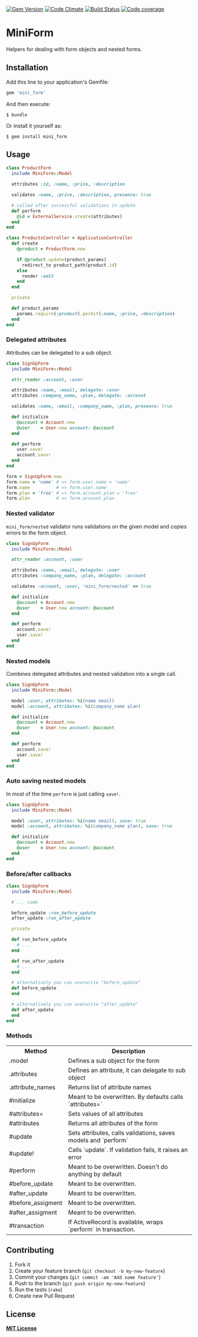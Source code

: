 [![Gem Version](https://badge.fury.io/rb/mini_form.png)](http://badge.fury.io/rb/mini_form)
[![Code Climate](https://codeclimate.com/github/RStankov/MiniForm.png)](https://codeclimate.com/github/RStankov/MiniForm)
[![Build Status](https://secure.travis-ci.org/RStankov/MiniForm.png)](http://travis-ci.org/RStankov/MiniForm)
[![Code coverage](https://coveralls.io/repos/RStankov/MiniForm/badge.png?branch=master)](https://coveralls.io/r/RStankov/MiniForm)

# MiniForm

Helpers for dealing with form objects and nested forms.

## Installation

Add this line to your application's Gemfile:

```ruby
gem 'mini_form'
```

And then execute:

    $ bundle

Or install it yourself as:

    $ gem install mini_form

## Usage

```ruby
class ProductForm
  include MiniForm::Model

  attributes :id, :name, :price, :description

  validates :name, :price, :description, presence: true

  # called after successful validations in update
  def perform
    @id = ExternalService.create(attributes)
  end
end
```

```ruby
class ProductsController < ApplicationController
  def create
    @product = ProductForm.new

    if @product.update(product_params)
      redirect_to product_path(product.id)
    else
      render :edit
    end
  end

  private

  def product_params
    params.require(:product).permit(:name, :price, :description)
  end
end
```

### Delegated attributes

Attributes can be delegated to a sub object.

```ruby
class SignUpForm
  include MiniForm::Model

  attr_reader :account, :user

  attributes :name, :email, delegate: :user
  attributes :company_name, :plan, delegate: :account

  validates :name, :email, :company_name, :plan, presence: true

  def initialize
    @account = Account.new
    @user    = User.new account: @account
  end

  def perform
    user.save!
    account.save!
  end
end
```

```ruby
form = SignUpForm.new
form.name = 'name' # => form.user.name = 'name'
form.name          # => form.user.name
form.plan = 'free' # => form.account.plan = 'free'
form.plan          # => form.account.plan
```

### Nested validator

`mini_form/nested` validator runs validations on the given model and copies errors to the form object.

```ruby
class SignUpForm
  include MiniForm::Model

  attr_reader :account, :user

  attributes :name, :email, delegate: :user
  attributes :company_name, :plan, delegate: :account

  validates :account, :user, 'mini_form/nested' => true

  def initialize
    @account = Account.new
    @user    = User.new account: @account
  end

  def perform
    account.save!
    user.save!
  end
end
```

### Nested models

Combines delegated attributes and nested validation into a single call.

```ruby
class SignUpForm
  include MiniForm::Model

  model :user, attributes: %i(name email)
  model :account, attributes: %i(company_name plan)

  def initialize
    @account = Account.new
    @user    = User.new account: @account
  end

  def perform
    account.save!
    user.save!
  end
end
```

### Auto saving nested models

In most of the time `perform` is just calling `save!`.

```ruby
class SignUpForm
  include MiniForm::Model

  model :user, attributes: %i(name email), save: true
  model :account, attributes: %i(company_name plan), save: true

  def initialize
    @account = Account.new
    @user    = User.new account: @account
  end
end
```

### Before/after callbacks

```ruby
class SignUpForm
  include MiniForm::Model

  # ... code

  before_update :run_before_update
  after_update :run_after_update

  private

  def run_before_update
    # ...
  end

  def run_after_update
    # ...
  end

  # alternatively you can overwrite "before_update"
  def before_update
  end

  # alternatively you can overwrite "after_update"
  def after_update
  end
end
```

### Methods

<table>
  <tr>
    <th>Method</th>
    <th>Description</th>
  </tr>
  <tr>
    <td>.model</td>
    <td>Defines a sub object for the form</td>
  </tr>
  <tr>
    <td>.attributes</td>
    <td>Defines an attribute, it can delegate to sub object</td>
  </tr>
  <tr>
    <td>.attribute_names</td>
    <td>Returns list of attribute names</td>
  </tr>
  <tr>
    <td>#initialize</td>
    <td>Meant to be overwritten. By defaults calls `attributes=`</td>
  </tr>
  <tr>
    <td>#attributes=</td>
    <td>Sets values of all attributes</td>
  </tr>
  <tr>
    <td>#attributes</td>
    <td>Returns all attributes of the form</td>
  </tr>
  <tr>
    <td>#update</td>
    <td>Sets attributes, calls validations, saves models and `perform`</td>
  </tr>
  <tr>
    <td>#update!</td>
    <td>Calls `update`. If validation fails, it raises an error</td>
  </tr>
  <tr>
    <td>#perform</td>
    <td>Meant to be overwritten. Doesn't do anything by default</td>
  </tr>
  <tr>
    <td>#before_update</td>
    <td>Meant to be overwritten.</td>
  </tr>
  <tr>
    <td>#after_update</td>
    <td>Meant to be overwritten.</td>
  </tr>
  <tr>
    <td>#before_assigment</td>
    <td>Meant to be overwritten.</td>
  </tr>
  <tr>
    <td>#after_assigment</td>
    <td>Meant to be overwritten.</td>
  </tr>
  <tr>
    <td>#transaction</td>
    <td>If ActiveRecord is available, wraps `perform` in transaction.</td>
  </tr>
</table>

## Contributing

1. Fork it
2. Create your feature branch (`git checkout -b my-new-feature`)
3. Commit your changes (`git commit -am 'Add some feature'`)
4. Push to the branch (`git push origin my-new-feature`)
5. Run the tests (`rake`)
6. Create new Pull Request

## License

**[MIT License](https://github.com/RStankov/MiniForm/blob/master/LICENSE.txt)**

